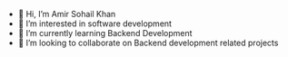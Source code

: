 - 👋 Hi, I’m Amir Sohail Khan
- 👀 I’m interested in software development
- 🌱 I’m currently learning Backend Development
- 💞️ I’m looking to collaborate on Backend development related projects
  

<!---
Amir1511/Amir1511 is a ✨ special ✨ repository because its `README.md` (this file) appears on your GitHub profile.
You can click the Preview link to take a look at your changes.
--->
